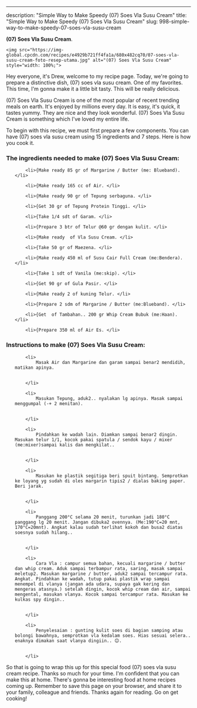 ---
description: "Simple Way to Make Speedy (07) Soes Vla Susu Cream"
title: "Simple Way to Make Speedy (07) Soes Vla Susu Cream"
slug: 998-simple-way-to-make-speedy-07-soes-vla-susu-cream

<p>
	<strong>(07) Soes Vla Susu Cream</strong>. 
	
</p>
<p>
	
	<img src="https://img-global.cpcdn.com/recipes/e4929b721ff4fa1a/680x482cq70/07-soes-vla-susu-cream-foto-resep-utama.jpg" alt="(07) Soes Vla Susu Cream" style="width: 100%;">
	
	
</p>
<p>
	Hey everyone, it's Drew, welcome to my recipe page. Today, we're going to prepare a distinctive dish, (07) soes vla susu cream. One of my favorites. This time, I'm gonna make it a little bit tasty. This will be really delicious.
</p>
	
<p>
	(07) Soes Vla Susu Cream is one of the most popular of recent trending meals on earth. It's enjoyed by millions every day. It is easy, it's quick, it tastes yummy. They are nice and they look wonderful. (07) Soes Vla Susu Cream is something which I've loved my entire life.
</p>
<p>
	
</p>

<p>
To begin with this recipe, we must first prepare a few components. You can have (07) soes vla susu cream using 15 ingredients and 7 steps. Here is how you cook it.
</p>

<h3>The ingredients needed to make (07) Soes Vla Susu Cream:</h3>

<ol>
	
		<li>{Make ready 85 gr of Margarine / Butter (me: Blueband). </li>
	
		<li>{Make ready 165 cc of Air. </li>
	
		<li>{Make ready 90 gr of Tepung serbaguna. </li>
	
		<li>{Get 30 gr of Tepung Protein Tinggi. </li>
	
		<li>{Take 1/4 sdt of Garam. </li>
	
		<li>{Prepare 3 btr of Telur @60 gr dengan kulit. </li>
	
		<li>{Make ready  of Vla Susu Cream. </li>
	
		<li>{Take 50 gr of Maezena. </li>
	
		<li>{Make ready 450 ml of Susu Cair Full Cream (me:Bendera). </li>
	
		<li>{Take 1 sdt of Vanila (me:skip). </li>
	
		<li>{Get 90 gr of Gula Pasir. </li>
	
		<li>{Make ready 2 of kuning Telur. </li>
	
		<li>{Prepare 2 sdm of Margarine / Butter (me:Blueband). </li>
	
		<li>{Get  of Tambahan.. 200 gr Whip Cream Bubuk (me:Haan). </li>
	
		<li>{Prepare 350 ml of Air Es. </li>
	
</ol>
<p>
	
</p>

<h3>Instructions to make (07) Soes Vla Susu Cream:</h3>

<ol>
	
		<li>
			Masak Air dan Margarine dan garam sampai benar2 mendidih, matikan apinya.
			
			
		</li>
	
		<li>
			Masukan Tepung, aduk2.. nyalakan lg apinya. Masak sampai menggumpal (-+ 2 menitan).
			
			
		</li>
	
		<li>
			Pindahkan ke wadah lain. Diamkan sampai benar2 dingin. Masukan telur 1/1, kocok pakai spatula / sendok kayu / mixer (me:mixer)sampai kalis dan mengkilat..
			
			
		</li>
	
		<li>
			Masukan ke plastik segitiga beri spuit bintang. Semprotkan ke loyang yg sudah di oles margarin tipis2 / dialas baking paper. Beri jarak.
			
			
		</li>
	
		<li>
			Panggang 200°C selama 20 menit, turunkan jadi 180°C panggang lg 20 menit. Jangan dibuka2 ovennya. (Me:190°C=20 mnt, 170°C=20mnt). Angkat kalau sudah terlihat kokoh dan busa2 diatas soesnya sudah hilang..
			
			
		</li>
	
		<li>
			Cara Vla : campur semua bahan, kecuali margarine / butter dan whip cream. Aduk sampai terbampur rata, saring, masak sampai meletup2. Masukan margarine / butter, aduk2 sampai tercampur rata. Angkat. Pindahkan ke wadah, tutup pakai plastik wrap sampai menempel di vlanya (jangan ada udara, supaya gak kering dan mengeras atasnya.) setelah dingin, kocok whip cream dan air, sampai mengental, masukan vlanya. Kocok sampai tercampur rata. Masukan ke kulkas spy dingin..
			
			
		</li>
	
		<li>
			Penyelesaian : gunting kulit soes di bagian samping atau bolongi bawahnya, semprotkan vla kedalam soes. Hias sesuai selera.. enaknya dimakan saat vlanya dingiin.. 😊.
			
			
		</li>
	
</ol>

<p>
	
</p>

<p>
	So that is going to wrap this up for this special food (07) soes vla susu cream recipe. Thanks so much for your time. I'm confident that you can make this at home. There's gonna be interesting food at home recipes coming up. Remember to save this page on your browser, and share it to your family, colleague and friends. Thanks again for reading. Go on get cooking!
</p>
